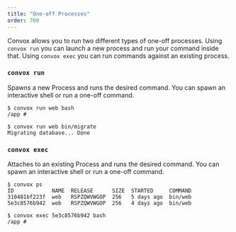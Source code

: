 ```yaml
---
title: "One-off Processes"
order: 700
---
```


Convox allows you to run two different types of one-off processes. Using `convox run` you can launch a new process and run your command inside that. Using `convox exec` you can run commands against an existing process.

### `convox run`

Spawns a new Process and runs the desired command. You can spawn an interactive shell or run a one-off command.

```
$ convox run web bash
/app #
```

```
$ convox run web bin/migrate
Migrating database... Done
```

### `convox exec`

Attaches to an existing Process and runs the desired command. You can spawn an interactive shell or run a one-off command.

```
$ convox ps
ID            NAME  RELEASE      SIZE  STARTED     COMMAND
310481bf223f  web   RSPZQWVWGOP  256   5 days ago  bin/web
5e3c8576b942  web   RSPZQWVWGOP  256   4 days ago  bin/web
```

```
$ convox exec 5e3c8576b942 bash
/app #
```
